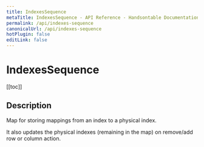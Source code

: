 ```yaml
---
title: IndexesSequence
metaTitle: IndexesSequence - API Reference - Handsontable Documentation
permalink: /api/indexes-sequence
canonicalUrl: /api/indexes-sequence
hotPlugin: false
editLink: false
---
```


# IndexesSequence

[[toc]]

## Description

Map for storing mappings from an index to a physical index.

It also updates the physical indexes (remaining in the map) on remove/add row or column action.
